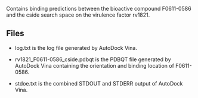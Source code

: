 Contains binding predictions between the bioactive compound F0611-0586 and the cside search space on the virulence factor rv1821.

## Files

- log.txt is the log file generated by AutoDock Vina.

- rv1821_F0611-0586_cside.pdbqt is the PDBQT file generated by AutoDock Vina containing the orientation and binding location of F0611-0586.

- stdoe.txt is the combined STDOUT and STDERR output of AutoDock Vina.

